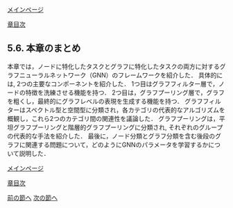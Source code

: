 [メインページ](../../index.markdown)

[章目次](./chap5.md)
## 5.6. 本章のまとめ

本章では，ノードに特化したタスクとグラフに特化したタスクの両方に対するグラフニューラルネットワーク（GNN）のフレームワークを紹介した．
具体的には, 2つの主要なコンポーネントを紹介した．
1つ目はグラフフィルター層で，ノードの特徴を洗練させる機能を持つ．
2つ目は，グラフプーリング層で，グラフを粗くし，最終的にグラフレベルの表現を生成する機能を持つ．
グラフフィルターはスペクトル型と空間型に分類され，各カテゴリの代表的なアルゴリズムを概観し，これら2つのカテゴリ間の関連性を議論した．
グラフプーリングは，平坦グラフプーリングと階層的グラフプーリングに分類され,
それぞれのグループの代表的な手法を紹介した．
最後に，ノード分類とグラフ分類を含む後段のグラフに関連する問題について，どのようにGNNのパラメータを学習するかについて説明した．


[メインページ](../../index.markdown)

[章目次](./chap5.md)

[前の節へ](./subsection_05.md) [次の節へ](./subsection_07.md)


